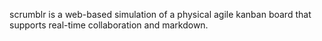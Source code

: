 scrumblr is a web-based simulation of a physical agile kanban board that supports real-time collaboration and markdown.
